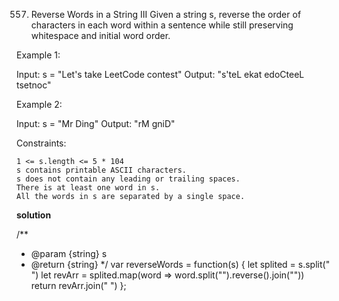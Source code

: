 557. Reverse Words in a String III
Given a string s, reverse the order of characters in each word within a sentence while still preserving whitespace and initial word order.

 

Example 1:

Input: s = "Let's take LeetCode contest"
Output: "s'teL ekat edoCteeL tsetnoc"

Example 2:

Input: s = "Mr Ding"
Output: "rM gniD"

 

Constraints:

    1 <= s.length <= 5 * 104
    s contains printable ASCII characters.
    s does not contain any leading or trailing spaces.
    There is at least one word in s.
    All the words in s are separated by a single space.

**solution**

/**
 * @param {string} s
 * @return {string}
 */
var reverseWords = function(s) {
    let splited = s.split(" ")
    let revArr = splited.map(word => word.split("").reverse().join(""))
    return revArr.join(" ")
};
